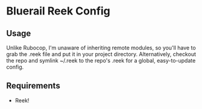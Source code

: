 # Bluerail Reek Config

## Usage
Unlike Rubocop, I'm unaware of inheriting remote modules, so you'll have to grab the .reek file and put it in your project directory. Alternatively, checkout the repo and symlink ~/.reek to the repo's .reek for a global, easy-to-update config.

## Requirements
- Reek!
